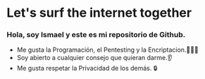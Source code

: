 # Let's surf the internet together

### Hola, soy Ismael y este es mi repositorio de Github.
<ul>
<li>Me gusta la Programación, el Pentesting y la Encriptacion.&#x1F9D1;&#x1F3FB;&#x200D;&#x1F4BB;</li>
<li>Soy abierto a cualquier consejo que quieran darme.&#x1F442;</li>
<li>
Me gusta respetar la Privacidad de los demás. &#x1F512;
</li>
</ul>
